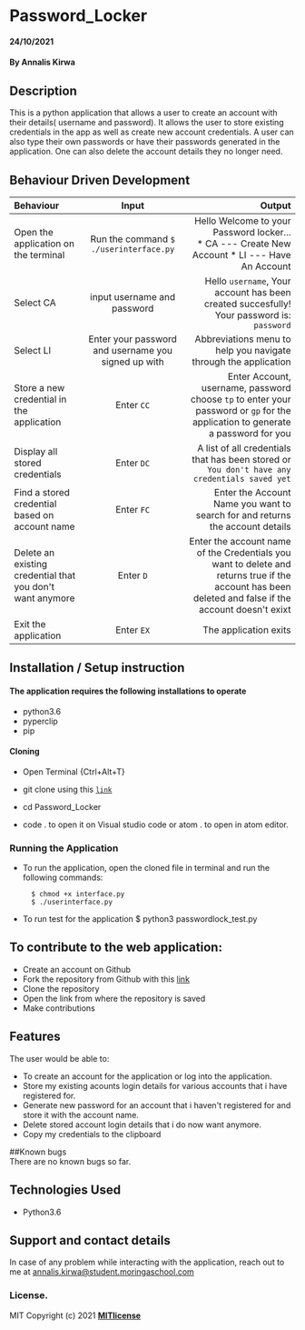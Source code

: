 # Password_Locker  
#### 24/10/2021
#### By **Annalis Kirwa**  
## Description   
This is a python application that allows a user to create an account with their details( username and password). It allows the user to store existing credentials in the 
app as well as create new account credentials. A user can also type their own passwords or have their passwords generated in the application. One can also delete the account
details they no longer need.  
## Behaviour Driven Development
| Behaviour | Input | Output |
| :---------------- | :---------------: | ------------------: |
|Open the application on the terminal | Run the command ```$ ./userinterface.py```|Hello Welcome to your Password locker... <br>* CA ---  Create New Account * LI ---  Have An Account |
|Select  CA| input username and password| Hello ```username```, Your account has been created succesfully! Your password is: ```password```|
|Select LI  | Enter your password and username you signed up with| Abbreviations menu to help you navigate through the application|
|Store a new credential in the application| Enter ```CC```|Enter Account, username, password<br>choose ```tp``` to enter your password or ```gp``` for the application to generate a password for you |
|Display all stored credentials | Enter ```DC```|A list of all credentials that has been stored or ```You don't have any credentials saved yet``` |
|Find a stored credential based on account name|Enter ```FC```| Enter the Account Name you want to search for and returns the account details|
|Delete an existing credential that you don't want anymore|Enter ```D```|Enter the account name of the Credentials you want to delete and returns true if the account has been deleted and false if the account doesn't exixt|
|Exit the application| Enter ```EX```| The application exits|   

## Installation / Setup instruction

#### The application requires the following installations to operate 
* python3.6
* pyperclip
* pip

#### Cloning

* Open Terminal {Ctrl+Alt+T}

* git clone using this  <a href = "https://github.com/Annaliskirwa/Password_Locker.git">```link```</a>

* cd Password_Locker

* code . to open it on Visual studio code or atom . to open in atom editor.

### Running the Application
* To run the application, open the cloned file in terminal and run the following commands:

        $ chmod +x interface.py
        $ ./userinterface.py
* To run test for the application
        $ python3 passwordlock_test.py

## To contribute to the web application:
* Create an account on Github
* Fork the repository from Github with this <a href = "https://github.com/Annaliskirwa/Password_Locker" >link </a>
* Clone the repository
* Open the link from where the repository is saved  
* Make contributions   
## Features
The user would be able to:
* To create an account for the application or log into the application.
* Store my existing acounts login details for various accounts that i have registered for.
* Generate new password for an account that i haven't registered for and store it with the account name.   
* Delete stored account login details that i do now want anymore.
* Copy my credentials to the clipboard  

##Known bugs  
There are no known bugs so far.   
## Technologies Used
* Python3.6  
## Support and contact details
In case of any problem while interacting with the application, reach out to me at annalis.kirwa@student.moringaschool.com
### License.
MIT Copyright (c) 2021 **[MITlicense](LICENSE)**
